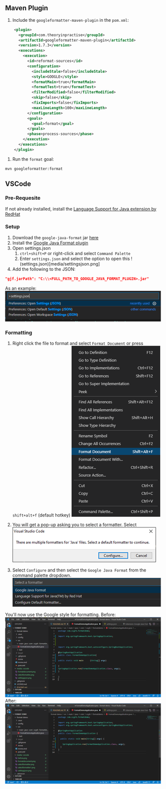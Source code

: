 ## Maven Plugin
1. Include the `googleformatter-maven-plugin` in the `pom.xml`:
```xml
    <plugin>
      <groupId>com.theoryinpractise</groupId>
      <artifactId>googleformatter-maven-plugin</artifactId>
      <version>1.7.3</version>
      <executions>
        <execution>
          <id>reformat-sources</id>
          <configuration>
            <includeStale>false</includeStale>
            <style>GOOGLE</style>
            <formatMain>true</formatMain>
            <formatTest>true</formatTest>
            <filterModified>false</filterModified>
            <skip>false</skip>
            <fixImports>false</fixImports>
            <maxLineLength>100</maxLineLength>
          </configuration>
          <goals>
            <goal>format</goal>
          </goals>
          <phase>process-sources</phase>
        </execution>
      </executions>
    </plugin>
```
1. Run the `format` goal:
```
mvn googleformatter:format
```

## VSCode
### Pre-Requesite
If not already installed, install the [Language Support for Java extension by RedHat](https://marketplace.visualstudio.com/items?itemName=redhat.java)

### Setup
1. Download the `google-java-format` jar [here](https://github.com/google/google-java-format/releases/download/v1.10.0/google-java-format-1.10.0-all-deps.jar)
1. Install the [Google Java Format plugin](https://marketplace.visualstudio.com/items?itemName=mngrm3a.vscode-google-java-formatter)
1.  Open settings.json
    1. `ctrl+shift+P` or right-click and select `Command Palette`
    1. Enter `settings.json` and select the option to open this
        !(settings.json)[media/settingsjson.png]
1. Add the following to the JSON:
```json
"gjf.jarPath": "C:\\<FULL_PATH_TO_GOOGLE_JAVA_FORMAT_PLUGIN>.jar"
```
As an example:
![](media/vscode/settingsjson.png)

### Formatting
1. Right click the file to format and select `Format Document` or press `shift+alt+f` (default hotkey)
![](media/vscode/formatdocument.png)

1. You will get a pop-up asking you to select a formatter. Select
![](media/vscode/selectformatter1.png)
2. Select `Configure` and then select the `Google Java Format` from the command palette dropdown.
![](media/vscode/selectformatter2.png)

You'll now use the Google style for formatting.
Before:
![](media/vscode/before.png)
After:
![](media/vscode/after.png)
